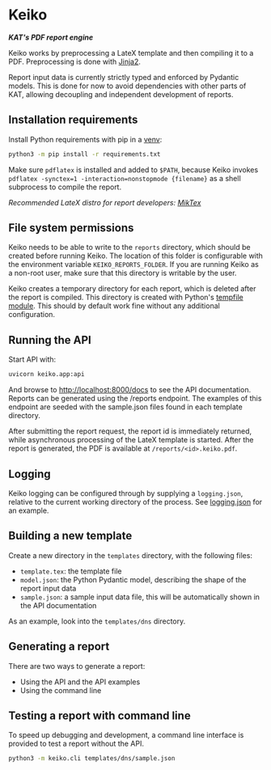 # Keiko

**_KAT's PDF report engine_**

Keiko works by preprocessing a LateX template and then compiling it to a PDF. Preprocessing is done with
[Jinja2](https://jinja.palletsprojects.com/en/3.1.x/).

Report input data is currently strictly typed and enforced by Pydantic models. This is done for now to avoid
dependencies with other parts of KAT, allowing decoupling and independent development of reports.

## Installation requirements

Install Python requirements with pip in a [venv](https://docs.python.org/3/library/venv.html):

```bash
python3 -m pip install -r requirements.txt
```

Make sure `pdflatex` is installed and added to `$PATH`, because Keiko invokes
`pdflatex -synctex=1 -interaction=nonstopmode {filename}` as a shell subprocess to compile the report.

_Recommended LateX distro for report developers: [MikTex](https://docs.miktex.org/manual/installing.html)_

## File system permissions

Keiko needs to be able to write to the `reports` directory, which should be created before running Keiko.
The location of this folder is configurable with the environment variable `KEIKO_REPORTS_FOLDER`.
If you are running Keiko as a non-root user, make sure that this directory is writable by the user.

Keiko creates a temporary directory for each report, which is deleted after the report is compiled. This directory is
created with Python's [tempfile module](https://docs.python.org/3/library/tempfile.html). This should by default work
fine without any additional configuration.

## Running the API

Start API with:

```bash
uvicorn keiko.app:api
```

And browse to [http://localhost:8000/docs](http://localhost:8000/docs) to see the API documentation. Reports can be
generated using the /reports endpoint. The examples of this endpoint are seeded with the sample.json files found in each
template directory.

After submitting the report request, the report id is immediately returned, while asynchronous processing of the LateX
template is started. After the report is generated, the PDF is available at `/reports/<id>.keiko.pdf`.

## Logging

Keiko logging can be configured through by supplying a `logging.json`, relative to the current working directory of the
process. See [logging.json](logging.json) for an example.

## Building a new template

Create a new directory in the `templates` directory, with the following files:

- `template.tex`: the template file
- `model.json`: the Python Pydantic model, describing the shape of the report input data
- `sample.json`: a sample input data file, this will be automatically shown in the API documentation

As an example, look into the `templates/dns` directory.

## Generating a report

There are two ways to generate a report:

- Using the API and the API examples
- Using the command line

## Testing a report with command line

To speed up debugging and development, a command line interface is provided to test a report without the API.

```bash
python3 -m keiko.cli templates/dns/sample.json
```
